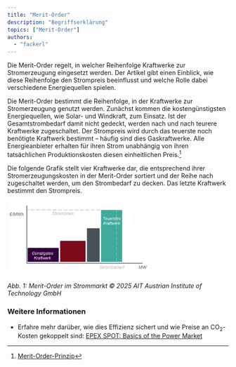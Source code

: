 ```yaml
---
title: "Merit-Order"
description: "Begriffserklärung"
topics: ["Merit-Order"]
authors:
  - "fackerl"
---
```


Die Merit-Order regelt, in welcher Reihenfolge Kraftwerke zur Stromerzeugung eingesetzt werden. Der Artikel gibt einen Einblick, wie diese Reihenfolge den Strompreis beeinflusst und welche Rolle dabei verschiedene Energiequellen spielen.

<!--more-->

Die Merit-Order bestimmt die Reihenfolge, in der Kraftwerke zur Stromerzeugung genutzt werden. Zunächst kommen die kostengünstigsten Energiequellen, wie Solar- und Windkraft, zum Einsatz. Ist der Gesamtstrombedarf damit nicht gedeckt, werden nach und nach teurere Kraftwerke zugeschaltet. Der Strompreis wird durch das teuerste noch benötigte Kraftwerk bestimmt – häufig sind dies Gaskraftwerke. Alle Energieanbieter erhalten für ihren Strom unabhängig von ihren tatsächlichen Produktionskosten diesen einheitlichen Preis.[^1]

Die folgende Grafik stellt vier Kraftwerke dar, die entsprechend ihrer Stromerzeugungskosten in der Merit-Order sortiert und der Reihe nach zugeschaltet werden, um den Strombedarf zu decken. Das letzte Kraftwerk bestimmt den Strompreis.

<img src="merit_order.png" alt="Merit Order" width="65%">

*Abb. 1: Merit-Order im Strommarkt © 2025 AIT Austrian Institute of Technology GmbH*

### Weitere Informationen

- Erfahre mehr darüber, wie dies Effizienz sichert und wie Preise an CO<sub>2</sub>-Kosten gekoppelt sind: [EPEX SPOT: Basics of the Power Market](https://www.epexspot.com/en/basicspowermarket#merit-order-and-marginal-cost-the-price-formation-process)

[^1]: [Merit-Order-Prinzip](https://energie.gv.at/glossary/merit-order-prinzip)
